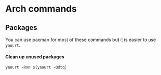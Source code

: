 # Arch commands

## Packages
You can use pacman for most of these commands but it is easier to use `yaourt`.

#### Clean up unused packages
```
yaourt -Rsn $(yaourt -Qdtq)
```
